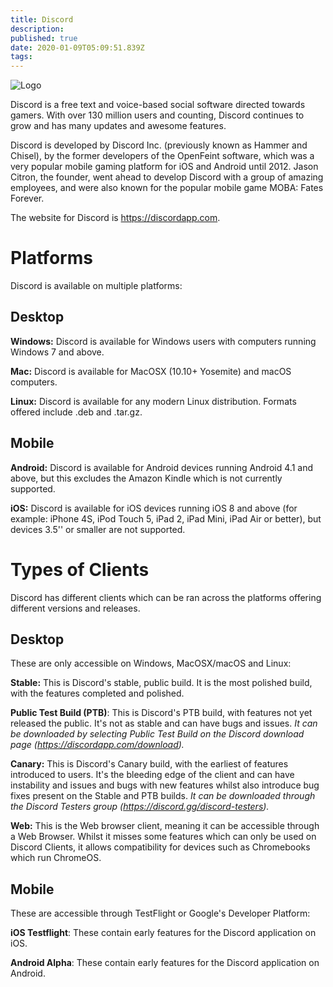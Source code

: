 ```yaml
---
title: Discord
description: 
published: true
date: 2020-01-09T05:09:51.839Z
tags: 
---
```


![Logo](https://raw.githubusercontent.com/DiscordiaWiki/wiki/master/uploads/discord/logo.png "Logo")

Discord is a free text and voice-based social software directed towards gamers. With over 130 million users and counting, Discord continues to grow and has many updates and awesome features.

Discord is developed by Discord Inc. (previously known as Hammer and Chisel), by the former developers of the OpenFeint software, which was a very popular mobile gaming platform for iOS and Android until 2012. Jason Citron, the founder, went ahead to develop Discord with a group of amazing employees, and were also known for the popular mobile game MOBA: Fates Forever.

The website for Discord is https://discordapp.com. 

# Platforms
Discord is available on multiple platforms:

## Desktop
**Windows:** Discord is available for Windows users with computers running Windows 7 and above.

**Mac:** Discord is available for MacOSX (10.10+ Yosemite) and macOS computers.

**Linux:** Discord is available for any modern Linux distribution. Formats offered include .deb and .tar.gz.

## Mobile
**Android:** Discord is available for Android devices running Android 4.1 and above, but this excludes the Amazon Kindle which is not currently supported.

**iOS:** Discord is available for iOS devices running iOS 8 and above (for example: iPhone 4S, iPod Touch 5, iPad 2, iPad Mini, iPad Air or better), but devices 3.5'' or smaller are not supported.

# Types of Clients
Discord has different clients which can be ran across the platforms offering different versions and releases.

## Desktop
These are only accessible on Windows, MacOSX/macOS and Linux:

**Stable:** This is Discord's stable, public build. It is the most polished build, with the features completed and polished.

**Public Test Build (PTB)**: This is Discord's PTB build, with features not yet released the public. It's not as stable and can have bugs and issues.
*It can be downloaded by selecting Public Test Build on the Discord download page (https://discordapp.com/download).*

**Canary:** This is Discord's Canary build, with the earliest of features introduced to users. It's the bleeding edge of the client and can have instability and issues and bugs with new features whilst also introduce bug fixes present on the Stable and PTB builds.
*It can be downloaded through the Discord Testers group (https://discord.gg/discord-testers).*

**Web:** This is the Web browser client, meaning it can be accessible through a Web Browser. Whilst it misses some features which can only be used on Discord Clients, it allows compatibility for devices such as Chromebooks which run ChromeOS.

## Mobile
These are accessible through TestFlight or Google's Developer Platform:

**iOS Testflight**: These contain early features for the Discord application on iOS.

**Android Alpha**: These contain early features for the Discord application on Android.